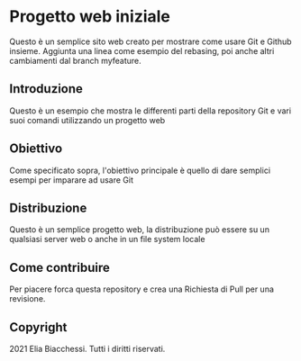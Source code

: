 # Progetto web iniziale

Questo è un semplice sito web creato per mostrare come usare Git e Github insieme. Aggiunta una linea come esempio del rebasing, poi anche altri cambiamenti dal branch myfeature.

## Introduzione

Questo è un esempio che mostra le differenti parti della repository Git e vari suoi comandi utilizzando un progetto web

## Obiettivo

Come specificato sopra, l'obiettivo principale è quello di dare semplici esempi per imparare ad usare Git

## Distribuzione

Questo è un semplice progetto web, la distribuzione può essere su un qualsiasi server web o anche in un file system locale

## Come contribuire

Per piacere forca questa repository e crea una Richiesta di Pull per una revisione.

## Copyright

2021 Elia Biacchessi. Tutti i diritti riservati.

